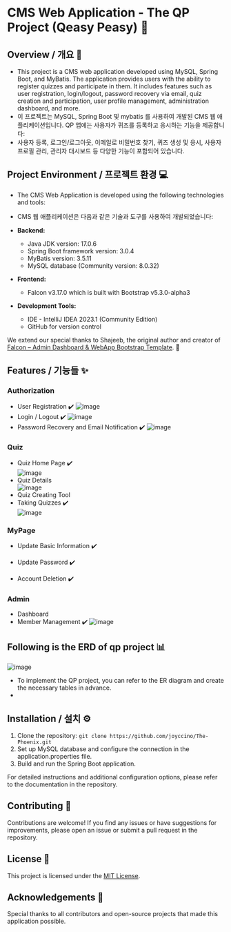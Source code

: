 # CMS Web Application - The QP Project (Qeasy Peasy) 🌱

## Overview / 개요 📖
- This project is a CMS web application developed using MySQL, Spring Boot, and MyBatis. The application provides users with the ability to register quizzes and participate in them. It includes features such as user registration, login/logout, password recovery via email, quiz creation and participation, user profile management, administration dashboard, and more.
- 이 프로젝트는 MySQL, Spring Boot 및 mybatis 를 사용하여 개발된 CMS 웹 애플리케이션입니다. QP 앱에는 사용자가 퀴즈를 등록하고 응시하는 기능을 제공합니다: 
- 사용자 등록, 로그인/로그아웃, 이메일로 비밀번호 찾기, 퀴즈 생성 및 응시, 사용자 프로필 관리, 관리자 대시보드 등 다양한 기능이 포함되어 있습니다. 

## Project Environment / 프로젝트 환경 💻

- The CMS Web Application is developed using the following technologies and tools:
- CMS 웹 애플리케이션은 다음과 같은 기술과 도구를 사용하여 개발되었습니다:

- **Backend:**
  - Java JDK version: 17.0.6
  - Spring Boot framework version: 3.0.4
  - MyBatis version: 3.5.11
  - MySQL database (Community version: 8.0.32)

- **Frontend:**
  - Falcon v3.17.0 which is built with Bootstrap v5.3.0-alpha3

- **Development Tools:**
  - IDE - IntelliJ IDEA 2023.1 (Community Edition)
  - GitHub for version control

We extend our special thanks to Shajeeb, the original author and creator of [Falcon – Admin Dashboard & WebApp Bootstrap Template](https://themes.getbootstrap.com/product/falcon-admin-dashboard-webapp-template/). 🙌 <br>

## Features / 기능들 ✨

### Authorization

- User Registration ✔️
![image](https://github.com/joyccino/The-Phoenix/assets/67300266/d8d48321-55e2-4f5a-b091-1bdedac5706a)
- Login / Logout ✔️
![image](https://github.com/joyccino/The-Phoenix/assets/67300266/978a40b7-2eb2-4ac6-8db4-85ecf931fbec)
- Password Recovery and Email Notification ✔️
![image](https://github.com/joyccino/The-Phoenix/assets/67300266/555c2e09-b30f-4bde-891f-efba3dcb7126)

### Quiz
- Quiz Home Page ✔️ <br>
![image](https://github.com/joyccino/The-Phoenix/assets/67300266/36f5a8d0-785c-43f4-8afe-4d60d6534403)
- Quiz Details <br>
![image](https://github.com/joyccino/The-Phoenix/assets/67300266/b9f3352b-fd2f-494e-9689-23e944793395)
- Quiz Creating Tool
- Taking Quizzes ✔️ <br>
![image](https://github.com/joyccino/The-Phoenix/assets/67300266/043d673f-1a75-4545-b68a-0eb9dddf56ed)

### MyPage

- Update Basic Information ✔️

- Update Password ✔️

- Account Deletion ✔️


### Admin

- Dashboard
- Member Management ✔️
![image](https://github.com/joyccino/The-Phoenix/assets/67300266/d444cb6c-f180-4d78-a064-17d686c79e75)

## Following is the ERD of qp project 📊
![image](https://github.com/joyccino/The-Phoenix/assets/67300266/c59bc246-2b23-4891-8fed-7444ca7f42fe)
- To implement the QP project, you can refer to the ER diagram and create the necessary tables in advance.
- 
## Installation / 설치 ⚙️
1. Clone the repository: `git clone https://github.com/joyccino/The-Phoenix.git`
2. Set up MySQL database and configure the connection in the application.properties file.
3. Build and run the Spring Boot application.

For detailed instructions and additional configuration options, please refer to the documentation in the repository.

## Contributing 👥
Contributions are welcome! If you find any issues or have suggestions for improvements, please open an issue or submit a pull request in the repository.

## License 📝
This project is licensed under the [MIT License](LICENSE).

## Acknowledgements 🙏
Special thanks to all contributors and open-source projects that made this application possible.
